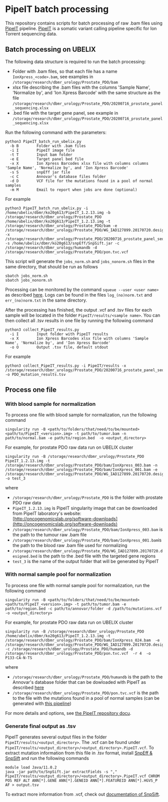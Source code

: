 # PipeIT batch processing

This repository contains scripts for batch processing of raw .bam files using [PipeIT](https://github.com/ckynlab/PipeIT) pipeline. [PipeIT](https://github.com/ckynlab/PipeIT) is a somatic variant calling pipeline specific for Ion Torrent sequencing data.

## Batch processing on UBELIX

The following data structure is required to run the batch processing:
- Folder with .bam files, so that each file has a name `IonXpress_<code>.bam`, see examples in `/storage/research/dbmr_urology/Prostate_PDO/bam`
- xlsx file describing the .bam files with the columns 'Sample Name', 'Normalize by', and 'Ion Xpress Barcode' with the same structure as the file `/storage/research/dbmr_urology/Prostate_PDO/20200716_prostate_panel_sequencing.xlsx`
- .bed file with the target gene panel, see example in `/storage/research/dbmr_urology/Prostate_PDO/20200716_prostate_panel_sequencing.xlsx`

Run the following command with the parameters:
```
python3 PipeIT_batch_run_ubelix.py
  -b B        Folder with .bam files
  -i I        PipeIT image file
  -t T        Input bam folder
  -e E        Target panel bed file
  -x X        Ion Xpress Barcodes xlsx file with columns columns 'Sample Name', 'Normalize by', and 'Ion Xpress Barcode'
  -s S        snpEff jar file
  -c C        Annovar's database files folder
  -d D        VCF file for the mutations found in a pool of normal samples
  -m M        Email to report when jobs are done (optional)
```
For example
```
python3 PipeIT_batch_run_ubelix.py -i /home/ubelix/dbmr/ko20g613/PipeIT_1.2.13.img -b /storage/research/dbmr_urology/Prostate_PDO /home/ubelix/dbmr/ko20g613/PipeIT_1.2.13.img -t /storage/research/dbmr_urology/Prostate_PDO/bam -e /storage/research/dbmr_urology/Prostate_PDO/WG_IAD127899.20170720.designed.bed -x /storage/research/dbmr_urology/Prostate_PDO/20200716_prostate_panel_sequencing.xlsx -s /home/ubelix/dbmr/ko20g613/snpEff/SnpSift.jar -c /storage/research/dbmr_urology/humandb -d /storage/research/dbmr_urology/Prostate_PDO/pon.tvc.vcf
```
This script will generate the `jobs_norm.sh` and `jobs_nonorm.sh` files in the same directory, that should be run as follows
```
sbatch jobs_norm.sh
sbatch jobs_nonorm.sh
```

Processing can be monitored by the command `squeue --user <user name>` as described [here](https://hpc-unibe-ch.github.io/user-guide/job-management/monitoring-jobs.html). Logs can be found in the files `log_(no)norm.txt` and `err_(no)norm.txt` in the same directory.

After the processing has finished, the output .vcf and .tsv files for each sample will be located in the folder `PipeIT/results/<sample name>`.
You can then collect all .tsv results in one file by running the following command
```
python3 collect_PipeIT_results.py
  -i I        Input folder with PipeIT results
  -x X        Ion Xpress Barcodes xlsx file with columns 'Sample Name', 'Normalize by', and 'Ion Xpress Barcode'
  -o O        Output .tsv file, default stdout

```
For example
```
python3 collect_PipeIT_results.py -i PipeIT/results -x /storage/research/dbmr_urology/Prostate_PDO/20200716_prostate_panel_sequencing.xlsx -o PDO_mutation_results.tsv
```

## Process one file

### With blood sample for normalization
To process one file with blood sample for normalization, run the following command
```
singularity run -B <path/to/folders/that/need/to/be/mounted> <path/to/PipeIT_<version>.img> -t path/to/tumor.bam -n path/to/normal.bam -e path/to/region.bed  -o <output_directory>
```
For example, for prostate PDO raw data run on UBELIX cluster
```
singularity run -B /storage/research/dbmr_urology/Prostate_PDO PipeIT_1.2.13.img -t /storage/research/dbmr_urology/Prostate_PDO/bam/IonXpress_003.bam -n /storage/research/dbmr_urology/Prostate_PDO/bam/IonXpress_001.bam -e /storage/research/dbmr_urology/Prostate_PDO/WG_IAD127899.20170720.designed.bed -o test_3
```
where
- `/storage/research/dbmr_urology/Prostate_PDO` is the folder with prostate PDO raw data
- `PipeIT_1.2.13.img` is PipeIT singularity image that can be downloaded from PipeIT laboratory's website: [http://oncogenomicslab.org/software-downloads](http://oncogenomicslab.org/software-downloads)
- `/storage/research/dbmr_urology/Prostate_PDO/bam/IonXpress_003.bam` is the path to the tumour raw .bam file
- `/storage/research/dbmr_urology/Prostate_PDO/bam/IonXpress_001.bam`is the path to the blood raw .bam file used for normalizing
- `/storage/research/dbmr_urology/Prostate_PDO/WG_IAD127899.20170720.designed.bed` is the path to the .bed file with the targeted gene regions
- `test_3` is the name of the output folder that will be generated by PipeIT

### With normal sample pool for normalization
To process one file with normal sample pool for normalization, run the following command
```
singularity run -B <path/to/folders/that/need/to/be/mounted> <path/to/PipeIT_<version>.img> -t path/to/tumor.bam -e path/to/region.bed -c path/to/annovar/folder -d /path/to/mutations.vcf -o <output_directory>
```
For example, for prostate PDO raw data run on UBELIX cluster
```
singularity run -B /storage/research/dbmr_urology/Prostate_PDO /home/ubelix/dbmr/ko20g613/PipeIT_1.2.13.img -t /storage/research/dbmr_urology/Prostate_PDO/bam/IonXpress_024.bam  -e /storage/research/dbmr_urology/Prostate_PDO/WG_IAD127899.20170720.designed.bed -c /storage/research/dbmr_urology/Prostate_PDO/humandb -d /storage/research/dbmr_urology/Prostate_PDO/pon.tvc.vcf  -r 4  -o P133-CA-N-TS
```
where
- `/storage/research/dbmr_urology/Prostate_PDO/humandb` is the path to the Annovar's database folder that can be dowloaded with PipeIT as described [here](https://github.com/ckynlab/PipeIT)
- `/storage/research/dbmr_urology/Prostate_PDO/pon.tvc.vcf` is the path to the file with the mutations found in a pool of normal samples (can be generated with [this pipeline](https://github.com/charlottekyng/usb-modules-v2))

For more details and options, see [the PipeIT repository docu](https://github.com/ckynlab/PipeIT).

### Generate final output as .tsv

PipeIT generates several output files in the folder `PipeIT/results/<output_directory>`. The .vcf can be found under `PipeIT/results/<output_directory>/<output_directory>.PipeIT.vcf`. To extract mutation information from this file in .tsv format, install [SnpEff & SnpSift](https://pcingola.github.io/SnpEff/download/) and run the following commands
```
module load Java/11.0.2
java -jar path/to/SnpSift.jar extractFields -s "," PipeIT/results/<output_directory>/<output_directory>.PipeIT.vcf CHROM POS REF ALT ANN[*].GENE ANN[*].GENEID ANN[*].FEATUREID ANN[*].HGVS_P AF > output.tsv
```

To extract more information from .vcf, check out [documentation of SnpSift](https://pcingola.github.io/SnpEff/ss_extractfields/#example-1-extracting-chromosome-position-id-and-allele-frequency).
